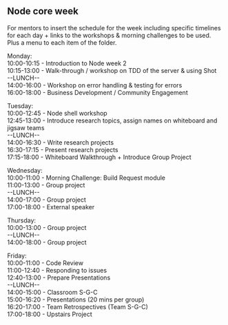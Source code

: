 ## Node core week

For mentors to insert the schedule for the week including specific timelines for each day + links to the
workshops & morning challenges to be used. Plus a menu to each item of the folder.

Monday:  
10:00-10:15 - Introduction to Node week 2  
10:15-13:00 - Walk-through / workshop on TDD of the server & using Shot  
--LUNCH--  
14:00-16:00 - Workshop on error handling & testing for errors  
16:00-18:00 - Business Development / Community Engagement  

Tuesday:  
10:00-12:45 - Node shell workshop  
12:45-13:00 - Introduce research topics, assign names on whiteboard and jigsaw teams  
--LUNCH--  
14:00-16:30 - Write research projects  
16:30-17:15 - Present research projects  
17:15-18:00 - Whiteboard Walkthrough + Introduce Group Project  

Wednesday:  
10:00-11:00 - Morning Challenge: Build Request module  
11:00-13:00 - Group project  
--LUNCH--  
14:00-17:00 - Group project  
17:00-18:00 - External speaker  

Thursday:  
10:00-13:00 - Group project  
--LUNCH--  
14:00-18:00 - Group project  

Friday:  
10:00-11:00 - Code Review  
11:00-12:40 - Responding to issues  
12:40-13:00 - Prepare Presentations  
--LUNCH--  
14:00-15:00 - Classroom S-G-C   
15:00-16:20 - Presentations (20 mins per group)  
16:20-17:00 - Team Retrospectives (Team S-G-C)  
17:00-18:00 - Upstairs Project  

